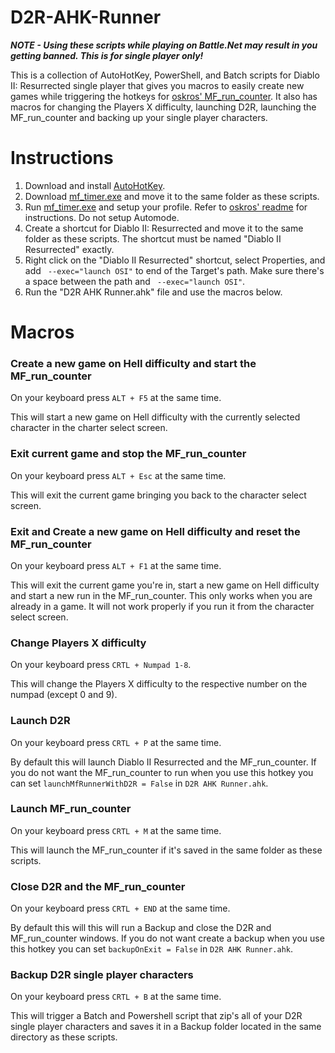# D2R-AHK-Runner

***NOTE - Using these scripts while playing on Battle.Net may result in you getting banned. This is for single player only!***

This is a collection of AutoHotKey, PowerShell, and Batch scripts for Diablo II: Resurrected single player that gives you macros to easily create new games while triggering the hotkeys for [oskros' MF_run_counter](https://github.com/oskros/MF_run_counter/releases). It also has macros for changing the Players X difficulty, launching D2R, launching the MF_run_counter and backing up your single player characters.

# Instructions

1. Download and install [AutoHotKey](https://www.autohotkey.com).
2. Download [mf_timer.exe](https://github.com/oskros/MF_run_counter/releases) and move it to the same folder as these scripts.
3. Run [mf_timer.exe](https://github.com/oskros/MF_run_counter/releases) and setup your profile. Refer to [oskros' readme](https://github.com/oskros/MF_run_counter#readme) for instructions. Do not setup Automode.
4. Create a shortcut for Diablo II: Resurrected and move it to the same folder as these scripts. The shortcut must be named "Diablo II Resurrected" exactly.
5. Right click on the "Diablo II Resurrected" shortcut, select Properties, and add ` --exec="launch OSI"` to end of the Target's path. Make sure there's a space between the path and ` --exec="launch OSI"`.
6. Run the "D2R AHK Runner.ahk" file and use the macros below.

# Macros

### Create a new game on Hell difficulty and start the MF_run_counter

On your keyboard press `ALT + F5` at the same time.

This will start a new game on Hell difficulty with the currently selected character in the charter select screen.

### Exit current game and stop the MF_run_counter

On your keyboard press `ALT + Esc` at the same time.

This will exit the current game bringing you back to the character select screen.

### Exit and Create a new game on Hell difficulty and reset the MF_run_counter

On your keyboard press `ALT + F1` at the same time.

This will exit the current game you're in, start a new game on Hell difficulty and start a new run in the MF_run_counter. This only works when you are already in a game. It will not work properly if you run it from the character select screen.

### Change Players X difficulty

On your keyboard press `CRTL + Numpad 1-8`.

This will change the Players X difficulty to the respective number on the numpad (except 0 and 9).

### Launch D2R

On your keyboard press `CRTL + P` at the same time.

By default this will launch Diablo II Resurrected and the MF_run_counter. If you do not want the MF_run_counter to run when you use this hotkey you can set `launchMfRunnerWithD2R = False` in `D2R AHK Runner.ahk`.

### Launch MF_run_counter

On your keyboard press `CRTL + M` at the same time.

This will launch the MF_run_counter if it's saved in the same folder as these scripts.

### Close D2R and the MF_run_counter

On your keyboard press `CRTL + END` at the same time.

By default this will this will run a Backup and close the D2R and MF_run_counter windows. If you do not want create a backup when you use this hotkey you can set `backupOnExit = False` in `D2R AHK Runner.ahk`.

### Backup D2R single player characters

On your keyboard press `CRTL + B` at the same time.

This will trigger a Batch and Powershell script that zip's all of your D2R single player characters and saves it in a Backup folder located in the same directory as these scripts.
